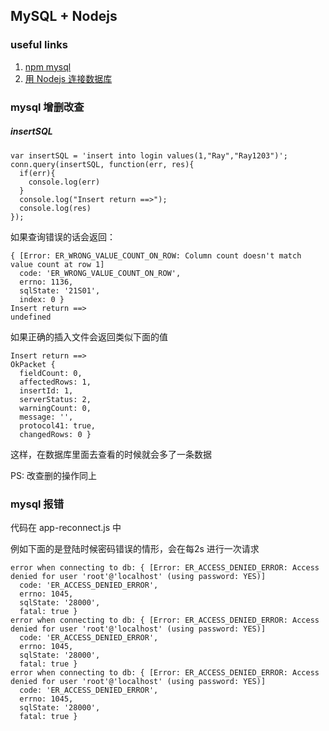 ## MySQL + Nodejs

### useful links

1. [npm  mysql](https://www.npmjs.com/package/mysql)
2. [用 Nodejs 连接数据库](http://blog.fens.me/nodejs-mysql-intro/)

### mysql 增删改查

##### insertSQL

```
var insertSQL = 'insert into login values(1,"Ray","Ray1203")';
conn.query(insertSQL, function(err, res){
  if(err){
    console.log(err)
  }
  console.log("Insert return ==>");
  console.log(res)
});
```
如果查询错误的话会返回：

```
{ [Error: ER_WRONG_VALUE_COUNT_ON_ROW: Column count doesn't match value count at row 1]
  code: 'ER_WRONG_VALUE_COUNT_ON_ROW',
  errno: 1136,
  sqlState: '21S01',
  index: 0 }
Insert return ==>
undefined
```

如果正确的插入文件会返回类似下面的值

```
Insert return ==>
OkPacket {
  fieldCount: 0,
  affectedRows: 1,
  insertId: 1,
  serverStatus: 2,
  warningCount: 0,
  message: '',
  protocol41: true,
  changedRows: 0 }
```

这样，在数据库里面去查看的时候就会多了一条数据

PS: 改查删的操作同上


### mysql 报错 

代码在 app-reconnect.js 中

例如下面的是登陆时候密码错误的情形，会在每2s 进行一次请求


```
error when connecting to db: { [Error: ER_ACCESS_DENIED_ERROR: Access denied for user 'root'@'localhost' (using password: YES)]
  code: 'ER_ACCESS_DENIED_ERROR',
  errno: 1045,
  sqlState: '28000',
  fatal: true }
error when connecting to db: { [Error: ER_ACCESS_DENIED_ERROR: Access denied for user 'root'@'localhost' (using password: YES)]
  code: 'ER_ACCESS_DENIED_ERROR',
  errno: 1045,
  sqlState: '28000',
  fatal: true }
error when connecting to db: { [Error: ER_ACCESS_DENIED_ERROR: Access denied for user 'root'@'localhost' (using password: YES)]
  code: 'ER_ACCESS_DENIED_ERROR',
  errno: 1045,
  sqlState: '28000',
  fatal: true }
```

